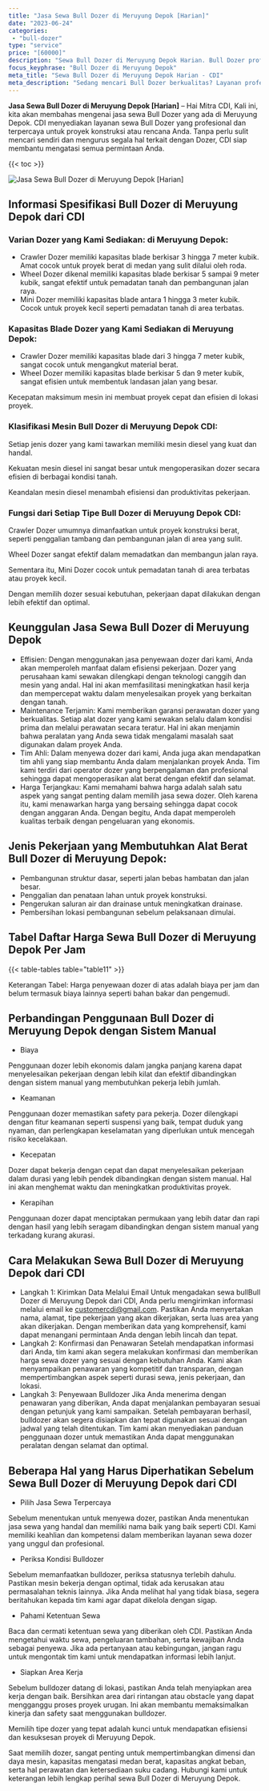 ```yaml
---
title: "Jasa Sewa Bull Dozer di Meruyung Depok [Harian]"
date: "2023-06-24"
categories:
 - "bull-dozer"
type: "service"
price: "[60000]"
description: "Sewa Bull Dozer di Meruyung Depok Harian. Bull Dozer profesional untuk kebutuhan proyek konstruksi dengan performa superior. Segera konsultasikan kebutuhan Anda."
focus_keyphrase: "Bull Dozer di Meruyung Depok"
meta_title: "Sewa Bull Dozer di Meruyung Depok Harian - CDI"
meta_description: "Sedang mencari Bull Dozer berkualitas? Layanan profesional kami siap melayani dengan solusi optimal. Klik untuk info lebih lanjut."
---
```


**Jasa Sewa Bull Dozer di Meruyung Depok [Harian]** – Hai Mitra CDI, Kali ini, kita akan membahas mengenai jasa sewa Bull Dozer yang ada di Meruyung Depok. CDI menyediakan layanan sewa Bull Dozer yang profesional dan terpercaya untuk proyek konstruksi atau rencana Anda. Tanpa perlu sulit mencari sendiri dan mengurus segala hal terkait dengan Dozer, CDI siap membantu mengatasi semua permintaan Anda.

{{< toc >}}

![Jasa Sewa Bull Dozer di Meruyung Depok [Harian]](/images/bull-dozer/bull-dozer-03.jpg)

## Informasi Spesifikasi Bull Dozer di Meruyung Depok dari CDI

### Varian Dozer yang Kami Sediakan: di Meruyung Depok:

*   Crawler Dozer memiliki kapasitas blade berkisar 3 hingga 7 meter kubik. Amat cocok untuk proyek berat di medan yang sulit dilalui oleh roda.
*   Wheel Dozer dikenal memiliki kapasitas blade berkisar 5 sampai 9 meter kubik, sangat efektif untuk pemadatan tanah dan pembangunan jalan raya.
*   Mini Dozer memiliki kapasitas blade antara 1 hingga 3 meter kubik. Cocok untuk proyek kecil seperti pemadatan tanah di area terbatas.

### Kapasitas Blade Dozer yang Kami Sediakan di Meruyung Depok:

*   Crawler Dozer memiliki kapasitas blade dari 3 hingga 7 meter kubik, sangat cocok untuk mengangkut material berat.
*   Wheel Dozer memiliki kapasitas blade berkisar 5 dan 9 meter kubik, sangat efisien untuk membentuk landasan jalan yang besar.

Kecepatan maksimum mesin ini membuat proyek cepat dan efisien di lokasi proyek.

### Klasifikasi Mesin Bull Dozer di Meruyung Depok CDI:

Setiap jenis dozer yang kami tawarkan memiliki mesin diesel yang kuat dan handal.

Kekuatan mesin diesel ini sangat besar untuk mengoperasikan dozer secara efisien di berbagai kondisi tanah.

Keandalan mesin diesel menambah efisiensi dan produktivitas pekerjaan.

### Fungsi dari Setiap Tipe Bull Dozer di Meruyung Depok CDI:

Crawler Dozer umumnya dimanfaatkan untuk proyek konstruksi berat, seperti penggalian tambang dan pembangunan jalan di area yang sulit.

Wheel Dozer sangat efektif dalam memadatkan dan membangun jalan raya.

Sementara itu, Mini Dozer cocok untuk pemadatan tanah di area terbatas atau proyek kecil.

Dengan memilih dozer sesuai kebutuhan, pekerjaan dapat dilakukan dengan lebih efektif dan optimal.

## Keunggulan Jasa Sewa Bull Dozer di Meruyung Depok

*   Effisien: Dengan menggunakan jasa penyewaan dozer dari kami, Anda akan memperoleh manfaat dalam efisiensi pekerjaan. Dozer yang perusahaan kami sewakan dilengkapi dengan teknologi canggih dan mesin yang andal. Hal ini akan memfasilitasi meningkatkan hasil kerja dan mempercepat waktu dalam menyelesaikan proyek yang berkaitan dengan tanah.
*   Maintenance Terjamin: Kami memberikan garansi perawatan dozer yang berkualitas. Setiap alat dozer yang kami sewakan selalu dalam kondisi prima dan melalui perawatan secara teratur. Hal ini akan menjamin bahwa peralatan yang Anda sewa tidak mengalami masalah saat digunakan dalam proyek Anda.
*   Tim Ahli: Dalam menyewa dozer dari kami, Anda juga akan mendapatkan tim ahli yang siap membantu Anda dalam menjalankan proyek Anda. Tim kami terdiri dari operator dozer yang berpengalaman dan profesional sehingga dapat mengoperasikan alat berat dengan efektif dan selamat.
*   Harga Terjangkau: Kami memahami bahwa harga adalah salah satu aspek yang sangat penting dalam memilih jasa sewa dozer. Oleh karena itu, kami menawarkan harga yang bersaing sehingga dapat cocok dengan anggaran Anda. Dengan begitu, Anda dapat memperoleh kualitas terbaik dengan pengeluaran yang ekonomis.

## Jenis Pekerjaan yang Membutuhkan Alat Berat Bull Dozer di Meruyung Depok:

*   Pembangunan struktur dasar, seperti jalan bebas hambatan dan jalan besar.
*   Penggalian dan penataan lahan untuk proyek konstruksi.
*   Pengerukan saluran air dan drainase untuk meningkatkan drainase.
*   Pembersihan lokasi pembangunan sebelum pelaksanaan dimulai.

## Tabel Daftar Harga Sewa Bull Dozer di Meruyung Depok Per Jam

{{< table-tables table="table11" >}}

Keterangan Tabel: Harga penyewaan dozer di atas adalah biaya per jam dan belum termasuk biaya lainnya seperti bahan bakar dan pengemudi.

## Perbandingan Penggunaan Bull Dozer di Meruyung Depok dengan Sistem Manual

*   Biaya

Penggunaan dozer lebih ekonomis dalam jangka panjang karena dapat menyelesaikan pekerjaan dengan lebih kilat dan efektif dibandingkan dengan sistem manual yang membutuhkan pekerja lebih jumlah.
*   Keamanan

Penggunaan dozer memastikan safety para pekerja. Dozer dilengkapi dengan fitur keamanan seperti suspensi yang baik, tempat duduk yang nyaman, dan perlengkapan keselamatan yang diperlukan untuk mencegah risiko kecelakaan.
*   Kecepatan

Dozer dapat bekerja dengan cepat dan dapat menyelesaikan pekerjaan dalam durasi yang lebih pendek dibandingkan dengan sistem manual. Hal ini akan menghemat waktu dan meningkatkan produktivitas proyek.
*   Kerapihan

Penggunaan dozer dapat menciptakan permukaan yang lebih datar dan rapi dengan hasil yang lebih seragam dibandingkan dengan sistem manual yang terkadang kurang akurasi.

## Cara Melakukan Sewa Bull Dozer di Meruyung Depok dari CDI

*   Langkah 1: Kirimkan Data Melalui Email
Untuk mengadakan sewa bullBull Dozer di Meruyung Depok dari CDI, Anda perlu mengirimkan informasi melalui email ke customercdi@gmail.com. Pastikan Anda menyertakan nama, alamat, tipe pekerjaan yang akan dikerjakan, serta luas area yang akan dikerjakan. Dengan memberikan data yang komprehensif, kami dapat menangani permintaan Anda dengan lebih lincah dan tepat.
*   Langkah 2: Konfirmasi dan Penawaran
Setelah mendapatkan informasi dari Anda, tim kami akan segera melakukan konfirmasi dan memberikan harga sewa dozer yang sesuai dengan kebutuhan Anda. Kami akan menyampaikan penawaran yang kompetitif dan transparan, dengan mempertimbangkan aspek seperti durasi sewa, jenis pekerjaan, dan lokasi.
*   Langkah 3: Penyewaan Bulldozer
Jika Anda menerima dengan penawaran yang diberikan, Anda dapat menjalankan pembayaran sesuai dengan petunjuk yang kami sampaikan. Setelah pembayaran berhasil, bulldozer akan segera disiapkan dan tepat digunakan sesuai dengan jadwal yang telah ditentukan. Tim kami akan menyediakan panduan penggunaan dozer untuk memastikan Anda dapat menggunakan peralatan dengan selamat dan optimal.

## Beberapa Hal yang Harus Diperhatikan Sebelum Sewa Bull Dozer di Meruyung Depok dari CDI

*   Pilih Jasa Sewa Terpercaya

Sebelum menentukan untuk menyewa dozer, pastikan Anda menentukan jasa sewa yang handal dan memiliki nama baik yang baik seperti CDI. Kami memiliki keahlian dan kompetensi dalam memberikan layanan sewa dozer yang unggul dan profesional.
*   Periksa Kondisi Bulldozer

Sebelum memanfaatkan bulldozer, periksa statusnya terlebih dahulu. Pastikan mesin bekerja dengan optimal, tidak ada kerusakan atau permasalahan teknis lainnya. Jika Anda melihat hal yang tidak biasa, segera beritahukan kepada tim kami agar dapat dikelola dengan sigap.
*   Pahami Ketentuan Sewa

Baca dan cermati ketentuan sewa yang diberikan oleh CDI. Pastikan Anda mengetahui waktu sewa, pengeluaran tambahan, serta kewajiban Anda sebagai penyewa. Jika ada pertanyaan atau kebingungan, jangan ragu untuk mengontak tim kami untuk mendapatkan informasi lebih lanjut.
*   Siapkan Area Kerja

Sebelum bulldozer datang di lokasi, pastikan Anda telah menyiapkan area kerja dengan baik. Bersihkan area dari rintangan atau obstacle yang dapat mengganggu proses proyek urugan. Ini akan membantu memaksimalkan kinerja dan safety saat menggunakan bulldozer.

Memilih tipe dozer yang tepat adalah kunci untuk mendapatkan efisiensi dan kesuksesan proyek di Meruyung Depok.

Saat memilih dozer, sangat penting untuk mempertimbangkan dimensi dan daya mesin, kapasitas mengatasi medan berat, kapasitas angkat beban, serta hal perawatan dan ketersediaan suku cadang. Hubungi kami untuk keterangan lebih lengkap perihal sewa Bull Dozer di Meruyung Depok.